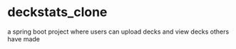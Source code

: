 # deckstats_clone
a spring boot project where users can upload decks and view decks others have made
